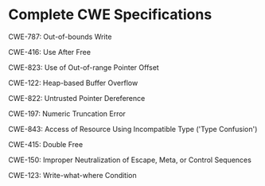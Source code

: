 

# Complete CWE Specifications

CWE-787: Out-of-bounds Write

CWE-416: Use After Free

CWE-823: Use of Out-of-range Pointer Offset

CWE-122: Heap-based Buffer Overflow

CWE-822: Untrusted Pointer Dereference

CWE-197: Numeric Truncation Error

CWE-843: Access of Resource Using Incompatible Type ('Type Confusion')

CWE-415: Double Free

CWE-150: Improper Neutralization of Escape, Meta, or Control Sequences

CWE-123: Write-what-where Condition